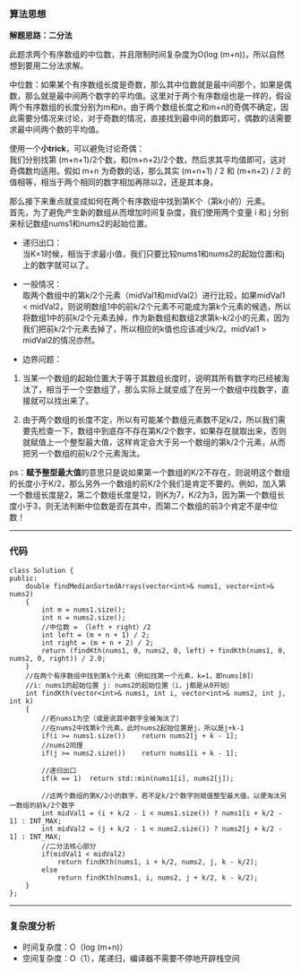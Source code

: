 
### 算法思想
**解题思路：二分法**  

此题求两个有序数组的中位数，并且限制时间复杂度为O(log (m+n))，所以自然想到要用二分法求解。  

中位数：如果某个有序数组长度是奇数，那么其中位数就是最中间那个，如果是偶数，那么就是最中间两个数字的平均值。这里对于两个有序数组也是一样的，假设两个有序数组的长度分别为m和n，由于两个数组长度之和m+n的奇偶不确定，因此需要分情况来讨论，对于奇数的情况，直接找到最中间的数即可，偶数的话需要求最中间两个数的平均值。   

使用一个**小trick**，可以避免讨论奇偶：  
我们分别找第 (m+n+1)/2个数，和(m+n+2)/2个数，然后求其平均值即可，这对奇偶数均适用。假如 m+n 为奇数的话，那么其实 (m+n+1) / 2 和 (m+n+2) / 2 的值相等，相当于两个相同的数字相加再除以2，还是其本身。

那么接下来重点就变成如何在两个有序数组中找到第K个（第k小的）元素。  
首先，为了避免产生新的数组从而增加时间复杂度，我们使用两个变量 i 和 j 分别来标记数组nums1和nums2的起始位置。

- 递归出口：  
当K=1时候，相当于求最小值，我们只要比较nums1和nums2的起始位置i和j上的数字就可以了。

- 一般情况：  
取两个数组中的第k/2个元素（midVal1和midVal2）进行比较，如果midVal1 < midVal2，则说明数组1中的前k/2个元素不可能成为第k个元素的候选，所以将数组1中的前k/2个元素去掉，作为新数组和数组2求第k-k/2小的元素，因为我们把前k/2个元素去掉了，所以相应的k值也应该减少k/2。midVal1 > midVal2的情况亦然。

- 边界问题：  
1. 当某一个数组的起始位置大于等于其数组长度时，说明其所有数字均已经被淘汰了，相当于一个空数组了，那么实际上就变成了在另一个数组中找数字，直接就可以找出来了。

2. 由于两个数组的长度不定，所以有可能某个数组元素数不足k/2，所以我们需要先检查一下，数组中到底存不存在第K/2个数字，如果存在就取出来，否则就赋值上一个整型最大值，这样肯定会大于另一个数组的第k/2个元素，从而把另一个数组的前k/2个元素淘汰。

ps：**赋予整型最大值**的意思只是说如果第一个数组的K/2不存在，则说明这个数组的长度小于K/2，那么另外一个数组的前K/2个我们是肯定不要的。例如，加入第一个数组长度是2，第二个数组长度是12，则K为7，K/2为3，因为第一个数组长度小于3，则无法判断中位数是否在其中，而第二个数组的前3个肯定不是中位数！

---
### 代码

```
class Solution {
public:
    double findMedianSortedArrays(vector<int>& nums1, vector<int>& nums2) 
    {
        int m = nums1.size();
        int n = nums2.size();
        //中位数 = （left + right）/2
        int left = (m + n + 1) / 2;
        int right = (m + n + 2) / 2;
        return (findKth(nums1, 0, nums2, 0, left) + findKth(nums1, 0, nums2, 0, right)) / 2.0;
    }
    //在两个有序数组中找到第k个元素（例如找第一个元素，k=1，即nums[0]）
    //i: nums1的起始位置 j: nums2的起始位置（i，j都是从0开始）
    int findKth(vector<int>& nums1, int i, vector<int>& nums2, int j, int k)
    {
        //若nums1为空（或是说其中数字全被淘汰了）
        //在nums2中找第k个元素，此时nums2起始位置是j，所以是j+k-1
        if(i >= nums1.size())    return nums2[j + k - 1];
        //nums2同理
        if(j >= nums2.size())    return nums1[i + k - 1];

        //递归出口
        if(k == 1)  return std::min(nums1[i], nums2[j]);

        //这两个数组的第K/2小的数字，若不足k/2个数字则赋值整型最大值，以便淘汰另一数组的前k/2个数字
        int midVal1 = (i + k/2 - 1 < nums1.size()) ? nums1[i + k/2 - 1] : INT_MAX;
        int midVal2 = (j + k/2 - 1 < nums2.size()) ? nums2[j + k/2 - 1] : INT_MAX;
        //二分法核心部分
        if(midVal1 < midVal2)
            return findKth(nums1, i + k/2, nums2, j, k - k/2);
        else
            return findKth(nums1, i, nums2, j + k/2, k - k/2);
    }
};
```

---
### 复杂度分析
- 时间复杂度：O（log (m+n)）
- 空间复杂度：O（1），尾递归，编译器不需要不停地开辟栈空间
